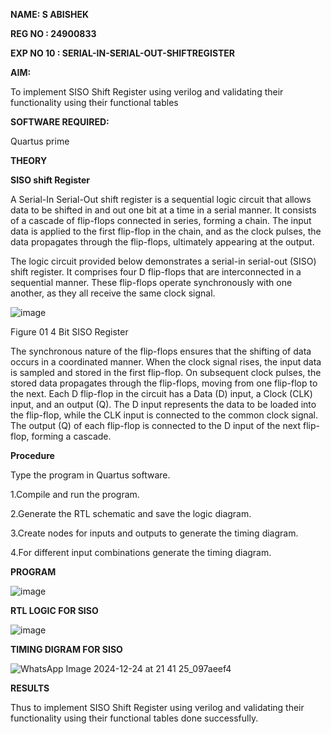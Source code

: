 **NAME: S ABISHEK**

**REG NO : 24900833**

**EXP NO 10 : SERIAL-IN-SERIAL-OUT-SHIFTREGISTER**

**AIM:**

To implement  SISO Shift Register using verilog and validating their functionality using their functional tables

**SOFTWARE REQUIRED:**

Quartus prime

**THEORY**

**SISO shift Register**

A Serial-In Serial-Out shift register is a sequential logic circuit that allows data to be shifted in and out one bit at a time in a serial manner. It consists of a cascade of flip-flops connected in series, forming a chain. The input data is applied to the first flip-flop in the chain, and as the clock pulses, the data propagates through the flip-flops, ultimately appearing at the output.

The logic circuit provided below demonstrates a serial-in serial-out (SISO) shift register. It comprises four D flip-flops that are interconnected in a sequential manner. These flip-flops operate synchronously with one another, as they all receive the same clock signal.

![image](https://github.com/naavaneetha/SERIAL-IN-SERIAL-OUT-SHIFTREGISTER/assets/154305477/e81c4072-37f9-46c6-8145-566764b74c3a)

Figure 01 4 Bit SISO Register

The synchronous nature of the flip-flops ensures that the shifting of data occurs in a coordinated manner. When the clock signal rises, the input data is sampled and stored in the first flip-flop. On subsequent clock pulses, the stored data propagates through the flip-flops, moving from one flip-flop to the next.
Each D flip-flop in the circuit has a Data (D) input, a Clock (CLK) input, and an output (Q). The D input represents the data to be loaded into the flip-flop, while the CLK input is connected to the common clock signal. The output (Q) of each flip-flop is connected to the D input of the next flip-flop, forming a cascade.

**Procedure**

Type the program in Quartus software.

1.Compile and run the program.

2.Generate the RTL schematic and save the logic diagram.

3.Create nodes for inputs and outputs to generate the timing diagram.

4.For different input combinations generate the timing diagram.

**PROGRAM**


![image](https://github.com/user-attachments/assets/8e789ead-ea46-4acb-810d-3034eec7067b)


**RTL LOGIC FOR SISO**

![image](https://github.com/user-attachments/assets/587c9c2a-4c24-4458-a851-21d2db195b00)


**TIMING DIGRAM FOR SISO**

![WhatsApp Image 2024-12-24 at 21 41 25_097aeef4](https://github.com/user-attachments/assets/515c2416-ea44-46f0-add4-d59563b87f62)



**RESULTS**

Thus to implement SISO Shift Register using verilog and validating their functionality using their functional tables done successfully.
